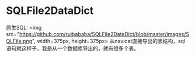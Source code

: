 # SQLFile2DataDict
原生SQL:
<img src="https://github.com/ruibababa/SQLFile2DataDict/blob/master/images/SQLFile.png", width=375px, height=375px>
从navicat直接导出的表结构，sql语句就这样子，我是从一个数据库导出的，就有很多个表。


